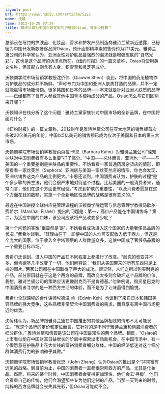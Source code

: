 ```yaml
---
layout: post
url: https://www.huxiu.com/article/5225
name: 虎嗅
time: 2012-10-29 07:39
title: 雅诗兰黛为中国市场定制的护肤品Osiao，有多少胜算？
---
```

总部设在纽约的护肤品、化妆品、香水和护发产品制造商雅诗兰黛新近透露，已秘密为中国开发新款奢侈品牌Osiao，预计面部精华素的售价约为211美元。雅诗兰黛公司的科学家认为，亚洲女性对护肤品最强烈的渴求就是增强皮肤的“自然光彩”，这也是这个品牌的诉求点所在。《纽约时报》的一篇文章称，Osiao将使用英文名称，但其配方则含有人身、积雪草和灵芝等成分。

沃顿商学院市场营销学教授沈侨伟（Qiaowei Shen）谈到，将中国的药用植物作为护肤品的成分并不新鲜。“声称专门为中国和亚洲人肤质打造的品牌，并不一定就能赢得市场能份额。很多韩国和日本的品牌——本来就是针对亚洲人肤质的品牌——已经都有了含有人参或其他中国草本植物成分的产品。Osiao怎么与它们区别来开呢？”

沃顿知识在线分析了这个问题：雅诗兰黛家族针对中国市场的全新品牌，在中国将面对什么？

《纽约时报》的一篇文章称，2012财年是雅诗兰黛公司在亚太地区的销售额首次突破20亿美元的年份，中国以5亿美元的销售额已成为仅次于美国和日本的第三大市场。

沃顿商学院市场营销学教授芭芭拉·卡恩（Barbara Kahn）对雅诗兰黛公司“深知护肤对中国消费者有多么重要”打了高分。“中国——总体而言，亚洲也一样——与美国的一个重要差别是护肤品的重要性。不妨看看一家普通药房杂货店的情形，即便看看一家丝芙兰（Sephora）亚洲店与美国一家丝芙兰店的情形，你也会发现，亚洲店销售这类产品的比例更大。”卡恩还谈到，中国消费者认为，护肤的过程“是个多步骤的养生法，他们会很严肃地对待这个过程。比起美国的一般消费者来，通常而言，他们在这个方面更有经验。”考虑到护肤的重要性，“以及消费者愿意在这个方面花钱的数额，实施一个全新地区性品牌的战略是很有意义的。”

最近在中国讲授全球供应链管理课程的沃顿商学院运营与信息管理学教授马歇尔·费希尔（Marshall Fisher）提出的问题是：第一，高价产品能在中国销售吗？第二，为适应中国的口味，该公司应该将产品改变多少呢？

第一个问题的答案“很显然是‘是’，不妨看看成功进入这个国家的大量奢侈品品牌的状况。”费希尔谈到。“其理由在于，即便中国的人均可支配收入低于西方，但这是个庞大的国家，位于收入金字塔顶层的人群数量众多，这使中国成了奢侈品品牌的一个重要目标市场。”

费希尔还谈到，进入中国的产品在不同程度上都进行了改进。“耐克的改变并不多，但肯德基几乎改变了一切，他们解释说：‘我们从美国带来的所有东西只是上校的图片。’两家公司都在中国取得了巨大的成功。很显然，人们之所以购买耐克的产品，部分原因就在于这是个西方的品牌，而改变太多则会破坏这个品牌的价值。我想，雅诗兰黛公司的策略应该更像耐克而不是肯德基。”他举例说，购买星巴克的中国消费者寻求的是一种西方生活的体验，而不是为了让味蕾得到愉悦。

费希尔全球课程的合作讲师埃德温·肯（Edwin Keh）也谈到了来自日本和韩国美容品牌的强大竞争，这些品牌非常契合中国消费者的需求，而且享有离中国市场更近的优势。

沈侨伟认为，新品牌跟雅诗兰黛在中国推出的其他品牌相残的情形不太可能发生。“就这个品牌的定价和定位而言，它针对的是不同于雅诗兰黛和倩碧消费者的细分群体。” 雅诗兰黛和倩碧是该公司在中国最知名的两个品牌。相反，“Osiao的上市看似能在中国财富日益增长的阶层中探索出市场新机会。在中国市场中，有一个很愿意在护肤品上花大价钱的富裕消费者细分群体。中国的经济低迷对这个细分群体消费行为的影响微乎其微。”

沃顿商学院市场营销学教授张忠（John Zhang）认为Osiao的推出是个“非常富有远见的战略。到目前为止，中国的消费者一直都很崇拜西方的产品，尤其是化妆品。然而，将来的某个时候，中国消费者会变得更加理性，他们会去‘寻根’，他们会看重自己的传统，他们会渴望那些专为他们定制的产品。当那一天到来的时候，纯粹的西方品牌就会丧失其光彩，”但Osiao可能就不会。

